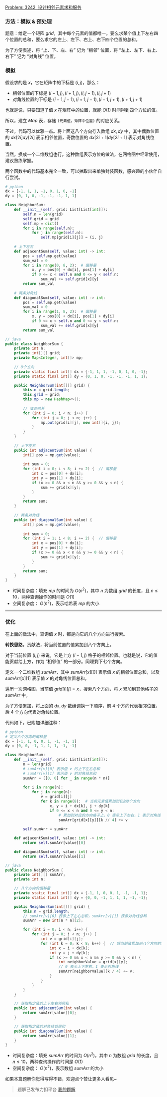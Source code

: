 [Problem: 3242. 设计相邻元素求和服务](https://leetcode.cn/problems/design-neighbor-sum-service/description/)

### 方法：模拟 & 预处理

题意：给定一个矩阵 $grid$，其中每个元素的值都唯一。要么求某个值上下左右四个位置的总和，要么求它的左上、左下、右上、右下四个位置的总和。

为了方便表述，将 “上、下、左、右” 记为 “相邻” 位置，将 “左上、左下、右上、右下” 记为 “对角线” 位置。

### 模拟

假设求的是 $x$，它在矩阵中的下标是 $(i,j)$，那么：

- 相邻位置的下标是 $(i-1,j),(i+1,j),(i,j-1),(i,j+1)$
- 对角线位置的下标是 $(i-1,j-1),(i+1,j-1),(i-1,j+1),(i+1,j+1)$

也就是说，只要知道了值 $x$ 在矩阵中的位置，就能 $O(1)$ 时间得到四个方位的值。

所以，建立 $Map$ 表，存储 `(元素值，矩阵中位置)` 的对应关系。

不过，代码可以优雅一点。将上面这八个方向存入数组 $dx,dy$ 中，其中偶数位置的 $dx[2i]dy[2i]$ 表示相邻位置，奇数位置的 $dx[2i+1]dy[2i+1]$ 表示对角线位置。

当然，换成一个二维数组也行。这种数组表示方位的做法，在网格图中经常使用，建议熟练掌握。

两个函数中的代码基本完全一致，可以抽取出来单独封装函数，感兴趣的小伙伴自行尝试。

```Python
# python
dx = [-1, 1, 1, -1, 0, 1, 0, -1]
dy = [0, 1, 0, -1, -1, -1, 1, 1]

class NeighborSum:
    def __init__(self, grid: List[List[int]]):
        self.n = len(grid)
        self.grid = grid
        self.mp = dict()
        for i in range(self.n):
            for j in range(self.n):
                self.mp[grid[i][j]] = (i, j)
    
    # 上下左右
    def adjacentSum(self, value: int) -> int:
        pos = self.mp.get(value)
        sum_val = 0
        for i in range(0, 8, 2):  # 偏移量
            x, y = pos[0] + dx[i], pos[1] + dy[i]
            if 0 <= x < self.n and 0 <= y < self.n:
                sum_val += self.grid[x][y]
        return sum_val
    
    # 两条对角线
    def diagonalSum(self, value: int) -> int:
        pos = self.mp.get(value)
        sum_val = 0
        for i in range(1, 8, 2):  # 偏移量
            x, y = pos[0] + dx[i], pos[1] + dy[i]
            if 0 <= x < self.n and 0 <= y < self.n:
                sum_val += self.grid[x][y]
        return sum_val
```

```Java
// java
public class NeighborSum {
    private int n;
    private int[][] grid;
    private Map<Integer, int[]> mp;
    
    // 8个方向
    private static final int[] dx = {-1, 1, 1, -1, 0, 1, 0, -1};
    private static final int[] dy = {0, 1, 0, -1, -1, -1, 1, 1};

    public NeighborSum(int[][] grid) {
        this.n = grid.length;
        this.grid = grid;
        this.mp = new HashMap<>();
        
        // 填充哈希
        for (int i = 0; i < n; i++) {
            for (int j = 0; j < n; j++) {
                mp.put(grid[i][j], new int[]{i, j});
            }
        }
    }
    
    // 上下左右
    public int adjacentSum(int value) {
        int[] pos = mp.get(value);
        
        int sum = 0;
        for (int i = 0; i < 8; i += 2) {  // 偏移量
            int x = pos[0] + dx[i];
            int y = pos[1] + dy[i];
            if (x >= 0 && x < n && y >= 0 && y < n) {
                sum += grid[x][y];
            }
        }
        return sum;
    }
    
    // 两条对角线
    public int diagonalSum(int value) {
        int[] pos = mp.get(value);
        
        int sum = 0;
        for (int i = 1; i < 8; i += 2) {  // 偏移量
            int x = pos[0] + dx[i];
            int y = pos[1] + dy[i];
            if (x >= 0 && x < n && y >= 0 && y < n) {
                sum += grid[x][y];
            }
        }
        return sum;
    }
}
```

- 时间复杂度：填充 $mp$ 的时间为 $O(n^2)$，其中 $n$ 为数组 $grid$ 的长度，且 $n\leq 10$，两种查询操作的时间是 $O(1)$
- 空间复杂度： $O(n^2)$，表示哈希表 $mp$ 的大小

---

### 优化

在上面的做法中，查询值 $x$ 时，都是向它的八个方向进行搜索。

**转换思路**，贡献法，将当前位置的值累加到八个方向上。

对于当前位置 $(i,j)$ 来说，它是上方 $(i-1,j)$ 格子的相邻位置。也就是说，它的值能贡献给上方，作为 “相邻值” 的一部分。同理剩下七个方向。

定义一个二维数组 $sumArr$，其中 $sumArr[x][0]$ 表示值 $x$ 的相邻位置总和，以及 $sumArr[x][1]$ 表示值 $x$ 的对角线位置总和。

遍历一次网格图，当前值 $grid[i][j]=x$，搜索八个方向，将 $x$ 累加到其他格子的 $sumArr$ 中。

为了方便累加，将上面的 $dx,dy$ 数组调换一下顺序，前 $4$ 个方向代表相邻位置，后 $4$ 个方向代表对角线位置。

代码如下，已附加详细注释：

```Python
# python
# 定义八个方向的偏移量
dx = [-1, 1, 0, 0, 1, -1, -1, 1]
dy = [0, 0, -1, 1, 1, 1, -1, -1]

class NeighborSum:
    def __init__(self, grid: List[List[int]]):
        n = len(grid)
        # sumArr[v][0] 表示值 v 的上下左右总和
        # sumArr[v][1] 表示值 v 的对角线总和
        sumArr = [[0, 0] for _ in range(n * n)]
        
        for i in range(n):
            for j in range(n):
                v = grid[i][j]
                for k in range(8):  # 当前元素值累加到它的8个方向
                    x, y = i + dx[k], j + dy[k]
                    if 0 <= x < n and 0 <= y < n:
                        # 累加到对应的方向格子上，0 表示上下左右，1 表示对角线
                        sumArr[grid[x][y]][k // 4] += v
        
        self.sumArr = sumArr

    def adjacentSum(self, value: int) -> int:
        return self.sumArr[value][0]

    def diagonalSum(self, value: int) -> int:
        return self.sumArr[value][1]
```

```Java
// java
public class NeighborSum {
    private int[][] sumArr;
    private int n;

    // 八个方向的偏移量
    private static final int[] dx = {-1, 1, 0, 0, 1, -1, -1, 1};
    private static final int[] dy = {0, 0, -1, 1, 1, 1, -1, -1};

    public NeighborSum(int[][] grid) {
        this.n = grid.length;
        // sumArr[v][0] 表示上下左右总和，sumArr[v][1] 表示对角线总和
        sumArr = new int[n * n][2];

        for (int i = 0; i < n; i++) {
            for (int j = 0; j < n; j++) {
                int v = grid[i][j];
                for (int k = 0; k < 8; k++) {  // 将当前值累加到八个方向的邻居
                    int x = i + dx[k];
                    int y = j + dy[k];
                    if (x >= 0 && x < n && y >= 0 && y < n) {
                        int neighborValue = grid[x][y];
                        // 0 表示上下左右，1 表示对角线
                        sumArr[neighborValue][k / 4] += v;
                    }
                }
            }
        }
    }

    // 获取指定值的上下左右邻居和
    public int adjacentSum(int value) {
        return sumArr[value][0];
    }

    // 获取指定值的对角线邻居和
    public int diagonalSum(int value) {
        return sumArr[value][1];
    }
}
```

- 时间复杂度：填充 $sumArr$ 的时间为 $O(n^2)$，其中 $n$ 为数组 $grid$ 的长度，且 $n\leq 10$，两种查询操作的时间是 $O(1)$
- 空间复杂度： $O(n^2)$，表示数组 $sumArr$ 的大小

如果本篇题解你觉得写得不错，欢迎点个赞让更多人看见~

> 题解已发布力扣平台 [我的题解](https://leetcode.cn/problems/design-neighbor-sum-service/solutions/2982544/yi-ti-shuang-jie-ha-xi-mo-ni-gong-xian-f-n8zc/)
